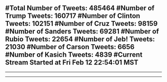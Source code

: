 #Total Number of Tweets: 485464 
#Number of Trump Tweets: 160717
#Number of Clinton Tweets: 102151
#Number of Cruz Tweets: 98159
#Number of Sanders Tweets: 69281
#Number of Rubio Tweets: 22654
#Number of Jeb! Tweets: 21030
#Number of Carson Tweets: 6656
#Number of Kasich Tweets: 4839
#Current Stream Started at Fri Feb 12 22:54:01 MST
---
---
---
